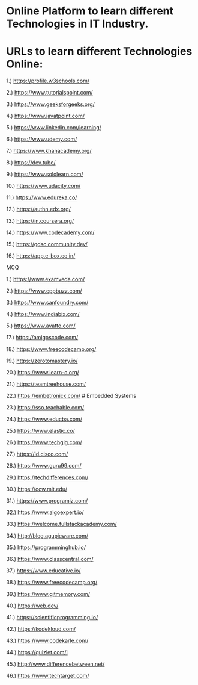 # Online Platform to learn different Technologies in IT Industry.

# URLs to learn different Technologies Online:

1.) https://profile.w3schools.com/

2.) https://www.tutorialspoint.com/

3.) https://www.geeksforgeeks.org/

4.) https://www.javatpoint.com/

5.) https://www.linkedin.com/learning/

6.) https://www.udemy.com/

7.) https://www.khanacademy.org/

8.) https://dev.tube/

9.) https://www.sololearn.com/

10.) https://www.udacity.com/

11.) https://www.edureka.co/

12.) https://authn.edx.org/

13.) https://in.coursera.org/

14.) https://www.codecademy.com/

15.) https://gdsc.community.dev/

16.) https://app.e-box.co.in/

MCQ

1.) https://www.examveda.com/

2.) https://www.cppbuzz.com/

3.) https://www.sanfoundry.com/

4.) https://www.indiabix.com/

5.) https://www.avatto.com/



17.) https://amigoscode.com/

18.) https://www.freecodecamp.org/

19.) https://zerotomastery.io/

20.) https://www.learn-c.org/

21.) https://teamtreehouse.com/

22.) https://embetronicx.com/    # Embedded Systems

23.) https://sso.teachable.com/

24.) https://www.educba.com/

25.) https://www.elastic.co/

26.) https://www.techgig.com/

27.) https://id.cisco.com/

28.) https://www.guru99.com/

29.) https://techdifferences.com/

30.) https://ocw.mit.edu/

31.) https://www.programiz.com/

32.) https://www.algoexpert.io/

33.) https://welcome.fullstackacademy.com/

34.) http://blog.agupieware.com/

35.) https://programminghub.io/

36.) https://www.classcentral.com/

37.) https://www.educative.io/

38.) https://www.freecodecamp.org/

39.) https://www.gitmemory.com/

40.) https://web.dev/

41.) https://scientificprogramming.io/

42.) https://kodekloud.com/

43.) https://www.codekarle.com/

44.) https://quizlet.com/l

45.) http://www.differencebetween.net/

46.) https://www.techtarget.com/


